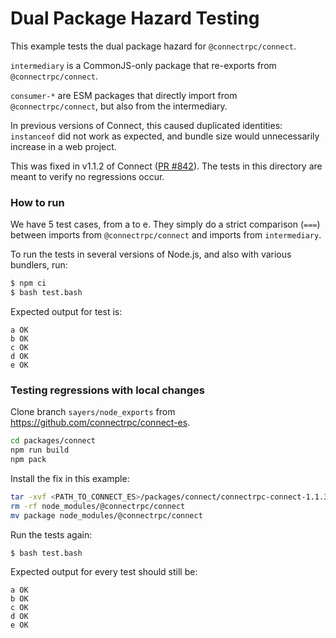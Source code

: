 Dual Package Hazard Testing
===================================

This example tests the dual package hazard for `@connectrpc/connect`.

`intermediary` is a CommonJS-only package that re-exports from `@connectrpc/connect`.

`consumer-*` are ESM packages that directly import from `@connectrpc/connect`, but
also from the intermediary.

In previous versions of Connect, this caused duplicated identities: `instanceof` did not work as expected, and
bundle size would unnecessarily increase in a web project.

This was fixed in v1.1.2 of Connect ([PR #842](https://github.com/connectrpc/connect-es/pull/842)). The tests
in this directory are meant to verify no regressions occur.

### How to run

We have 5 test cases, from a to e. They simply do a strict comparison (`===`)
between imports from `@connectrpc/connect` and imports from `intermediary`.

To run the tests in several versions of Node.js, and also with various bundlers,
run:

```bash
$ npm ci
$ bash test.bash
```

Expected output for test is:

```
a OK
b OK
c OK
d OK
e OK
```

### Testing regressions with local changes

Clone branch `sayers/node_exports` from https://github.com/connectrpc/connect-es.

```bash
cd packages/connect
npm run build
npm pack
```

Install the fix in this example:

```bash
tar -xvf <PATH_TO_CONNECT_ES>/packages/connect/connectrpc-connect-1.1.3.tgz
rm -rf node_modules/@connectrpc/connect
mv package node_modules/@connectrpc/connect
```

Run the tests again:

```bash
$ bash test.bash
```

Expected output for every test should still be:

```
a OK
b OK
c OK
d OK
e OK
```
